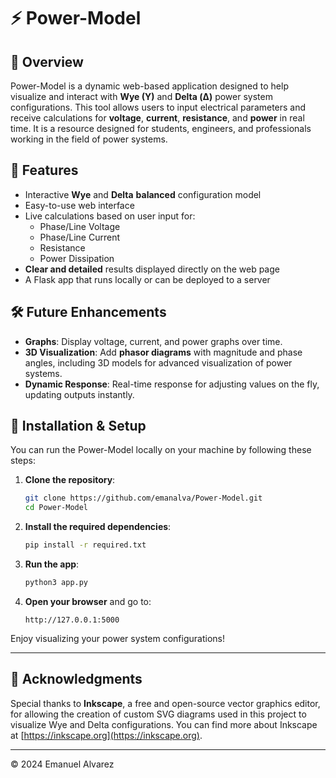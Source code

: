 # ⚡ Power-Model

## 📝 Overview
Power-Model is a dynamic web-based application designed to help visualize and interact with **Wye (Y)** and **Delta (Δ)** power system configurations. This tool allows users to input electrical parameters and receive calculations for **voltage**, **current**, **resistance**, and **power** in real time. It is a resource designed for students, engineers, and professionals working in the field of power systems.

## 🌟 Features
- Interactive **Wye** and **Delta** **balanced** configuration model
- Easy-to-use web interface
- Live calculations based on user input for:
  - Phase/Line Voltage
  - Phase/Line Current
  - Resistance
  - Power Dissipation
- **Clear and detailed** results displayed directly on the web page
- A Flask app that runs locally or can be deployed to a server

## 🛠️ Future Enhancements
- **Graphs**: Display voltage, current, and power graphs over time.
- **3D Visualization**: Add **phasor diagrams** with magnitude and phase angles, including 3D models for advanced visualization of power systems.
- **Dynamic Response**: Real-time response for adjusting values on the fly, updating outputs instantly.

## 🚀 Installation & Setup
You can run the Power-Model locally on your machine by following these steps:

1. **Clone the repository**:
    ```bash
    git clone https://github.com/emanalva/Power-Model.git
    cd Power-Model
    ```

2. **Install the required dependencies**:
    ```bash
    pip install -r required.txt
    ```

3. **Run the app**:
    ```bash
    python3 app.py
    ```

4. **Open your browser** and go to:
    ```
    http://127.0.0.1:5000
    ```
Enjoy visualizing your power system configurations!

---

## 🙏 Acknowledgments
Special thanks to **Inkscape**, a free and open-source vector graphics editor, for allowing the creation of custom SVG diagrams used in this project to visualize Wye and Delta configurations. You can find more about Inkscape at [https://inkscape.org](https://inkscape.org).

---

© 2024 Emanuel Alvarez